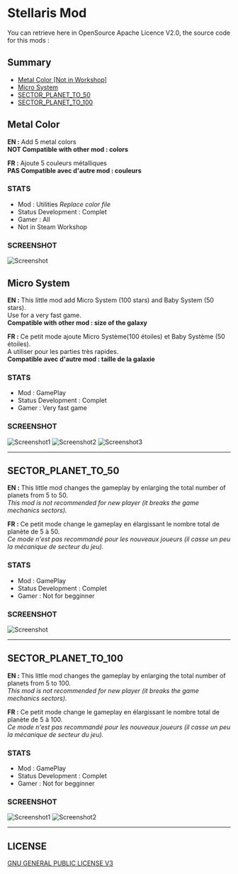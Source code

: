 # Stellaris Mod

You can retrieve here in OpenSource Apache Licence V2.0,
the source code for this mods :

## Summary

* [Metal Color [Not in Workshop]](#metal-color)
* [Micro System](#micro-system)
* [SECTOR_PLANET_TO_50](#sector_planet_to_50)
* [SECTOR_PLANET_TO_100](#sector_planet_to_100)

## Metal Color

<b>EN :</b> Add 5 metal colors
<br><b>NOT Compatible with other mod : colors</b>

<b>FR :</b> Ajoute 5 couleurs métalliques
<br><b>PAS Compatible avec d'autre mod : couleurs</b>

### STATS

* Mod : Utilities <i>Replace color file</i>
* Status Development : Complet
* Gamer : All
* Not in Steam Workshop

### SCREENSHOT

![Screenshot](metal_color/metal_color.png)
<br>

## Micro System

<b>EN :</b> This little mod add Micro System (100 stars) and Baby System (50 stars).
<br>Use for a very fast game.
<br><b>Compatible with other mod : size of the galaxy</b>

<b>FR :</b> Ce petit mode ajoute Micro Système(100 étoiles) et Baby Système (50 étoiles).
<br>A utiliser pour les parties très rapides.
<br><b>Compatible avec d'autre mod : taille de la galaxie</b>

### STATS

* Mod : GamePlay
* Status Development : Complet
* Gamer : Very fast game

### SCREENSHOT

![Screenshot1](micro_system_select_screenshot.jpg)
![Screenshot2](baby_system_screenshot.jpg)
![Screenshot3](micro_system_screenshot.jpg)

---

## SECTOR_PLANET_TO_50

<b>EN :</b> This little mod changes the gameplay by enlarging the total number of planets from 5 to 50.
<br><i>This mod is not recommended for new player (it breaks the game mechanics sectors).</i>

<b>FR :</b> Ce petit mode change le gameplay en élargissant le nombre total de planète de 5 à 50.
<br><i>Ce mode n'est pas recommandé pour les nouveaux joueurs (il casse un peu la mécanique de secteur du jeu).</i>

### STATS

* Mod : GamePlay
* Status Development : Complet
* Gamer : Not for begginner

### SCREENSHOT

![Screenshot](sector_planet_50_screenshot.png)

---

## SECTOR_PLANET_TO_100

<b>EN :</b> This little mod changes the gameplay by enlarging the total number of planets from 5 to 100.
<br><i>This mod is not recommended for new player (it breaks the game mechanics sectors).</i>

<b>FR :</b> Ce petit mode change le gameplay en élargissant le nombre total de planète de 5 à 100.
<br><i>Ce mode n'est pas recommandé pour les nouveaux joueurs (il casse un peu la mécanique de secteur du jeu).</i>

### STATS

* Mod : GamePlay
* Status Development : Complet
* Gamer : Not for begginner

### SCREENSHOT

![Screenshot1](sector_planet_100_screenshot.png)
![Screenshot2](sector_planet_100_screenshot2.jpg)

---

## LICENSE

[GNU GENERAL PUBLIC LICENSE V3](LICENSE)